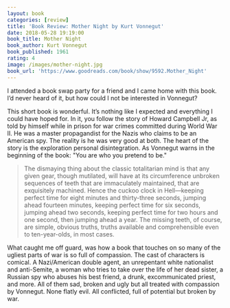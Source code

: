 ```yaml
---
layout: book
categories: [review]
title: 'Book Review: Mother Night by Kurt Vonnegut'
date: 2018-05-28 19:19:00
book_title: Mother Night
book_author: Kurt Vonnegut
book_published: 1961
rating: 4
image: /images/mother-night.jpg
book_url: 'https://www.goodreads.com/book/show/9592.Mother_Night'
---
```

I attended a book swap party for a friend and I came home with this book. I’d never heard of it, but how could I not be interested in Vonnegut?

This short book is wonderful. It’s nothing like I expected and everything I could have hoped for. In it, you follow the story of Howard Campbell Jr, as told by himself while in prison for war crimes committed during World War II. He was a master propagandist for the Nazis who claims to be an American spy. The reality is he was very good at both. The heart of the story is the exploration personal disintegration. As Vonnegut warns in the beginning of the book: "You are who you pretend to be."

> The dismaying thing about the classic totalitarian mind is that any given gear, though mutilated, will have at its circumference unbroken sequences of teeth that are immaculately maintained, that are exquisitely machined. Hence the cuckoo clock in Hell—keeping perfect time for eight minutes and thirty-three seconds, jumping ahead fourteen minutes, keeping perfect time for six seconds, jumping ahead two seconds, keeping perfect time for two hours and one second, then jumping ahead a year. The missing teeth, of course, are simple, obvious truths, truths available and comprehensible even to ten-year-olds, in most cases.

What caught me off guard, was how a book that touches on so many of the ugliest parts of war is so full of compassion. The cast of characters is comical. A Nazi/American double agent, an unrepentant white nationalist and anti-Semite, a woman who tries to take over the life of her dead sister, a Russian spy who abuses his best friend, a drunk, excommunicated priest, and more. All of them sad, broken and ugly but all treated with compassion by Vonnegut. None flatly evil. All conflicted, full of potential but broken by war.
